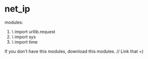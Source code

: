 # net_ip

modules:

1.  \\  import urllib.request
2.  \\  import sys
3.  \\  import time

If you don't have this modules, download this modules.
// Link that =)
